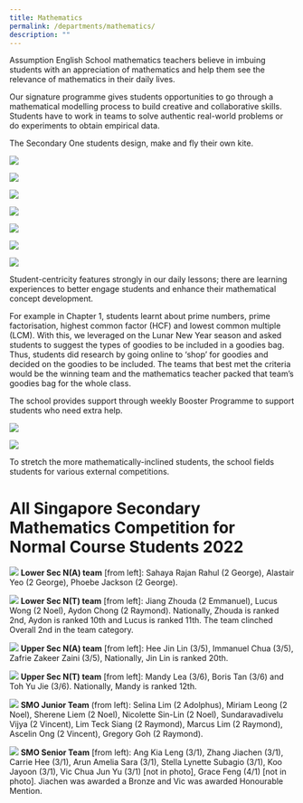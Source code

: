 ```yaml
---
title: Mathematics
permalink: /departments/mathematics/
description: ""
---
```

Assumption English School mathematics teachers believe in imbuing students with an appreciation of mathematics and help them see the relevance of mathematics in their daily lives.

Our signature programme gives students opportunities to go through a mathematical modelling process to build creative and collaborative skills. Students have to work in teams to solve authentic real-world problems or do experiments to obtain empirical data.

The Secondary One students design, make and fly their own kite.

![](/images/m1.jpg)</p>

![](/images/m2.jpg)</p>

![](/images/m3.jpg)</p>

![](/images/m4.jpg)</p>

![](/images/m5.jpg)</p>

![](/images/m6.jpg)</p>

![](/images/m7.jpg)</p>
  
Student-centricity features strongly in our daily lessons; there are learning experiences to better engage students and enhance their mathematical concept development.

For example in Chapter 1, students learnt about prime numbers, prime factorisation, highest common factor (HCF) and lowest common multiple (LCM). With this, we leveraged on the Lunar New Year season and asked students to suggest the types of goodies to be included in a goodies bag. Thus, students did research by going online to ‘shop’ for goodies and decided on the goodies to be included. The teams that best met the criteria would be the winning team and the mathematics teacher packed that team’s goodies bag for the whole class.

The school provides support through weekly Booster Programme to support students who need extra help.

![](/images/m8.jpg)</p>

![](/images/m9.jpg)</p>

To stretch the more mathematically-inclined students, the school fields students for various external competitions.  

</p>

# **All Singapore Secondary Mathematics Competition for Normal Course Students 2022** 

![](/images/m10.jpg)
**Lower Sec N(A) team** \[from left\]: Sahaya Rajan Rahul (2 George), Alastair Yeo (2 George), Phoebe Jackson (2 George).

![](/images/m11.jpg)
**Lower Sec N(T) team** \[from left\]: Jiang Zhouda (2 Emmanuel), Lucus Wong (2 Noel), Aydon Chong (2 Raymond). Nationally, Zhouda is ranked 2nd, Aydon is ranked 10th and Lucus is ranked 11th.
The team clinched Overall 2nd in the team category.

![](/images/m12.jpg)
**Upper Sec N(A) team** \[from left\]: Hee Jin Lin (3/5), Immanuel Chua (3/5), Zafrie Zakeer Zaini (3/5),
Nationally, Jin Lin is ranked 20th.

![](/images/m13.jpg)
**Upper Sec N(T) team** \[from left\]: Mandy Lea (3/6), Boris Tan (3/6) and Toh Yu Jie (3/6). Nationally, Mandy is ranked 12th.

![](/images/m14.jpg)
**SMO Junior Team** (from left):
Selina Lim (2 Adolphus), Miriam Leong (2 Noel), Sherene Liem (2 Noel), Nicolette Sin-Lin (2 Noel), Sundaravadivelu Vijya (2 Vincent), Lim Teck Siang (2 Raymond), Marcus Lim (2 Raymond), Ascelin Ong (2 Vincent), Gregory Goh (2 Raymond).

![](/images/m15.jpg)
**SMO Senior Team** \[from left): Ang Kia Leng (3/1), Zhang Jiachen (3/1), Carrie Hee (3/1), Arun Amelia Sara (3/1), Stella Lynette Subagio (3/1), Koo Jayoon (3/1), Vic Chua Jun Yu (3/1) \[not in photo\], Grace Feng (4/1) \[not in photo\]. Jiachen was awarded a Bronze and Vic was awarded Honourable Mention.  
